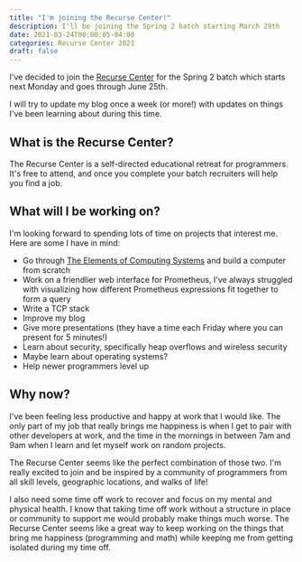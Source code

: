 ```yaml
---
title: "I'm joining the Recurse Center!"
description: I'll be joining the Spring 2 batch starting March 29th
date: 2021-03-24T00:00:05-04:00
categories: Recurse Center 2021
draft: false
---
```


I've decided to join the [Recurse Center](https://www.recurse.com/) for the Spring 2 batch which starts next Monday and goes through June 25th.

I will try to update my blog once a week (or more!) with updates on things I've been learning about during this time.

## What is the Recurse Center?

The Recurse Center is a self-directed educational retreat for programmers. It's free to attend, and once you complete your batch recruiters will help you find a job.

## What will I be working on?

I'm looking forward to spending lots of time on projects that interest me. Here are some I have in mind:

- Go through [The Elements of Computing Systems](https://mitpress.mit.edu/books/elements-computing-systems) and build a computer from scratch
- Work on a friendlier web interface for Prometheus, I've always struggled with visualizing how different Prometheus expressions fit together to form a query
- Write a TCP stack
- Improve my blog
- Give more presentations (they have a time each Friday where you can present for 5 minutes!)
- Learn about security, specifically heap overflows and wireless security
- Maybe learn about operating systems?
- Help newer programmers level up

## Why now?

I've been feeling less productive and happy at work that I would like. The only part of my job that really brings me happiness is when I get to pair with other developers at work, and the time in the mornings in between 7am and 9am when I learn and let myself work on random projects.

The Recurse Center seems like the perfect combination of those two. I'm really excited to join and be inspired by a community of programmers from all skill levels, geographic locations, and walks of life!

I also need some time off work to recover and focus on my mental and physical health. I know that taking time off work without a structure in place or community to support me would probably make things much worse. The Recurse Center seems like a great way to keep working on the things that bring me happiness (programming and math) while keeping me from getting isolated during my time off.
